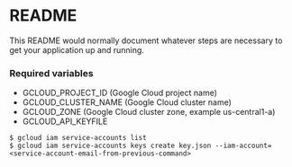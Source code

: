 # README #

This README would normally document whatever steps are necessary to get your application up and running.

### Required variables ###

- GCLOUD_PROJECT_ID (Google Cloud project name)
- GCLOUD_CLUSTER_NAME (Google Cloud cluster name)
- GCLOUD_ZONE (Google Cloud cluster zone, example us-central1-a)
- GCLOUD_API_KEYFILE
```
$ gcloud iam service-accounts list
$ gcloud iam service-accounts keys create key.json --iam-account=<service-account-email-from-previous-command>
```


